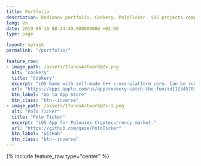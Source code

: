 ```yaml
---
title: Portfolio
description: Rodionov portfolio. Cookery. PoloTicker. iOS projects completed by Nik Rodionov.
lang: en
date: 2019-06-16 08:34:49.000000000 +03:00
type: page

layout: splash
permalink: "/portfolio/"

feature_row:
- image_path: /assets/ItunesArtwork@2x.png
  alt: "cookery"
  title: "Cookery"
  excerpt: "iOS Game with self-made C++ cross-platform core. Can be run on iOS, Android, MacOS and Windows."
  url: "https://apps.apple.com/us/app/cookery-catch-the-fun/id1123457017"
  btn_label: "Go to App Store"
  btn_class: "btn--inverse"
- image_path: /assets/ItunesArtwork@2x-1.png
  alt: "Polo Ticker"
  title: "Polo Ticker"
  excerpt: "iOS App for Poloniex Cryptocurrency market."
  url: "https://github.com/qaze/PoloTicker"
  btn_label: "GitHub"
  btn_class: "btn--inverse"
---
```


{% include feature_row type="center" %}